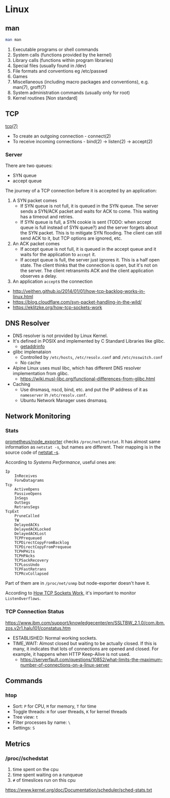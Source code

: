 # Linux

## man

```sh
man man
```

1. Executable programs or shell commands
2. System calls (functions provided by the kernel)
3. Library calls (functions within program libraries)
4. Special files (usually found in /dev)
5. File formats and conventions eg /etc/passwd
6. Games
7. Miscellaneous (including macro packages and conventions), e.g. man(7), groff(7)
8. System administration commands (usually only for root)
9. Kernel routines [Non standard]

## TCP

[tcp(7)](http://man7.org/linux/man-pages/man7/tcp.7.html)

- To create an outgoing connection - connect(2)
- To receive incoming connections - bind(2) -> listen(2) -> accept(2)

### Server

There are two queues:

- SYN queue
- accept queue

The journey of a TCP connection before it is accepted by an application:

1. A SYN packet comes
    - If SYN queue is not full, it is queued in the SYN queue. The server sends a SYN/ACK packet and waits for ACK to come. This waiting has a timeout and retries.
    - If SYN queue is full, a SYN cookie is sent (TODO: when accept queue is full instead of SYN queue?) and the server forgets about the SYN packet. This is to mitigate SYN flooding. The client can still send ACK to it, but TCP options are ignored, etc.
2. An ACK packet comes
    - If accept queue is not full, it is queued in the accept queue and it waits for the application to `accept` it.
    - If accept queue is full, the server just ignores it. This is a half open state. The client thinks that the connection is open, but it's not on the server. The client retransmits ACK and the client application observes a delay.
3. An application `accept`s the connection

- http://veithen.github.io/2014/01/01/how-tcp-backlog-works-in-linux.html
- https://blog.cloudflare.com/syn-packet-handling-in-the-wild/
- https://eklitzke.org/how-tcp-sockets-work

## DNS Resolver

- DNS resolver is not provided by Linux Kernel.
- It's defined in POSIX and implemented by C Standard Libraries like glibc.
  - [getaddrinfo](https://en.wikibooks.org/wiki/C_Programming/POSIX_Reference/netdb.h/getaddrinfo)
- glibc implenataion
  - Controlled by `/etc/hosts`, `/etc/resolv.conf` and `/etc/nsswitch.conf`
  - No cache
- Alpine Linux uses musl libc, which has different DNS resolver implementation from glibc.
  - https://wiki.musl-libc.org/functional-differences-from-glibc.html
- Caching
  - Use dnsmasq, nscd, bind, etc. and put the IP address of it as `nameserver` in `/etc/resolv.conf`.
  - Ubuntu Network Manager uses dnsmasq.

## Network Monitoring

### Stats

[prometheus/node_exporter](https://github.com/prometheus/node_exporter) checks `/proc/net/netstat`. It has almost same information as `netstat -s`, but names are different. Their mapping is in the source code of [netstat -s](https://github.com/ecki/net-tools/blob/master/statistics.c).

According to *Systems Performance*, useful ones are:

```
Ip
	InReceives
	ForwDatagrams
Tcp
	ActiveOpens
	PassiveOpens
	InSegs
	OutSegs
	RetransSegs
TcpExt
	PruneCalled
	TW
	DelayedACKs
	DelayedACKLocked
	DelayedACKLost
	TCPPrequeued
	TCPDirectCopyFromBacklog
	TCPDirectCopyFromPrequeue
	TCPHPHits
	TCPHPAcks
	TCPSackRecovery
	TCPLossUndo
	TCPFastRetrans
	TCPRcvCollapsed
```

Part of them are in `/proc/net/snmp` but node-exporter doesn't have it.

According to [How TCP Sockets Work](https://eklitzke.org/how-tcp-sockets-work), it's important to monitor `ListenOverflows`.

### TCP Connection Status

https://www.ibm.com/support/knowledgecenter/en/SSLTBW_2.1.0/com.ibm.zos.v2r1.halu101/constatus.htm

- ESTABLISHED: Normal working sockets.
- TIME_WAIT: Almost closed but waiting to be actually closed. If this is many, it indicates that lots of connections are opened and closed. For example, it happens when HTTP Keep-Alive is not used.
  - https://serverfault.com/questions/10852/what-limits-the-maximum-number-of-connections-on-a-linux-server

## Commands

### htop

- Sort: `P` for CPU, `M` for memory, `T` for time
- Toggle threads: `H` for user threads, `K` for kernel threads
- Tree view: `t`
- Filter processes by name: `\`
- Settings: `S`

## Metrics

### /proc/<pid>/schedstat

1. time spent on the cpu
2. time spent waiting on a runqueue
3. `#` of timeslices run on this cpu

https://www.kernel.org/doc/Documentation/scheduler/sched-stats.txt
